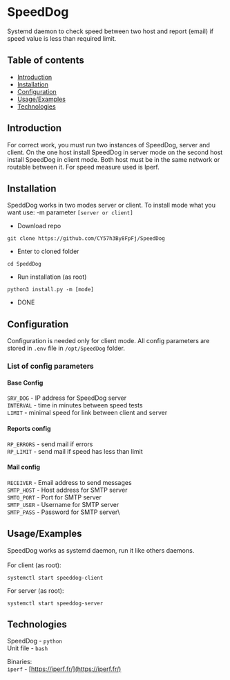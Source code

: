 
# SpeedDog

Systemd daemon to check speed between two host and report (email) if speed value is less than required limit.

## Table of contents
* [Introduction](#Introduction)
* [Installation](#Installation)
* [Configuration](#Configuration)
* [Usage/Examples](#Usage/Examples)
* [Technologies](#Technologies)

## Introduction
For correct work, you must run two instances of SpeedDog, server and client. On the one host install SpeedDog in server mode on the second host install SpeedDog in client mode. Both host must be in the same network or routable between it. For speed  measure used is Iperf.

## Installation
SpeddDog works in two modes server or client. 
To install mode what you want use:
-m parameter `[server or client]`

+ Download repo
```
git clone https://github.com/CY57h3By8FpFj/SpeedDog
```
+ Enter to cloned folder
```
cd SpeddDog
```
+ Run installation (as root)
```
python3 install.py -m [mode] 
```
+ DONE

## Configuration
Configuration is needed only for client mode. All config parameters are stored in `.env` file in `/opt/SpeedDog` folder. 

### List of config parameters

#### Base Config
`SRV_DOG` - IP address for SpeedDog server\
`INTERVAL` - time in minutes between speed tests\
`LIMIT` - minimal speed for link between client and server

#### Reports config
`RP_ERRORS` - send mail if errors\
`RP_LIMIT` - send mail if speed has less than limit

#### Mail config
`RECEIVER` - Email address to send messages\
`SMTP_HOST` - Host address for SMTP server\
`SMTO_PORT` - Port for SMTP server\
`SMTP_USER` - Username for SMTP server\
`SMTP_PASS` - Password for SMTP server\

## Usage/Examples
SpeedDog works as systemd daemon, run it like others daemons.\
\
For client (as root):
```
systemctl start speeddog-client
```
For server (as root):
```
systemctl start speeddog-server
```

## Technologies
SpeedDog - `python`  
Unit file - `bash`

Binaries:\
`iperf` - [https://iperf.fr/](https://iperf.fr/)

